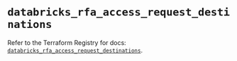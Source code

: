# `databricks_rfa_access_request_destinations`

Refer to the Terraform Registry for docs: [`databricks_rfa_access_request_destinations`](https://registry.terraform.io/providers/databricks/databricks/1.93.0/docs/resources/rfa_access_request_destinations).
